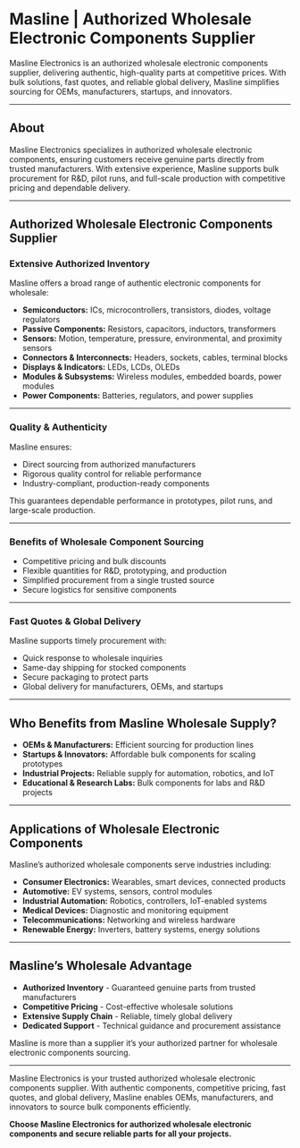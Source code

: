 # Masline | Authorized Wholesale Electronic Components Supplier

Masline Electronics is an authorized wholesale electronic components supplier, delivering authentic, high-quality parts at competitive prices. With bulk solutions, fast quotes, and reliable global delivery, Masline simplifies sourcing for OEMs, manufacturers, startups, and innovators.

---

## About

Masline Electronics specializes in authorized wholesale electronic components, ensuring customers receive genuine parts directly from trusted manufacturers. With extensive experience, Masline supports bulk procurement for R&D, pilot runs, and full-scale production with competitive pricing and dependable delivery.

---

## Authorized Wholesale Electronic Components Supplier

### Extensive Authorized Inventory

Masline offers a broad range of authentic electronic components for wholesale:

- **Semiconductors:** ICs, microcontrollers, transistors, diodes, voltage regulators  
- **Passive Components:** Resistors, capacitors, inductors, transformers  
- **Sensors:** Motion, temperature, pressure, environmental, and proximity sensors  
- **Connectors & Interconnects:** Headers, sockets, cables, terminal blocks  
- **Displays & Indicators:** LEDs, LCDs, OLEDs  
- **Modules & Subsystems:** Wireless modules, embedded boards, power modules  
- **Power Components:** Batteries, regulators, and power supplies  

---

### Quality & Authenticity

Masline ensures:  

- Direct sourcing from authorized manufacturers  
- Rigorous quality control for reliable performance  
- Industry-compliant, production-ready components  

This guarantees dependable performance in prototypes, pilot runs, and large-scale production.

---

### Benefits of Wholesale Component Sourcing

- Competitive pricing and bulk discounts  
- Flexible quantities for R&D, prototyping, and production  
- Simplified procurement from a single trusted source  
- Secure logistics for sensitive components  

---

### Fast Quotes & Global Delivery

Masline supports timely procurement with:  

- Quick response to wholesale inquiries  
- Same-day shipping for stocked components  
- Secure packaging to protect parts  
- Global delivery for manufacturers, OEMs, and startups  

---

## Who Benefits from Masline Wholesale Supply?

- **OEMs & Manufacturers:** Efficient sourcing for production lines  
- **Startups & Innovators:** Affordable bulk components for scaling prototypes  
- **Industrial Projects:** Reliable supply for automation, robotics, and IoT  
- **Educational & Research Labs:** Bulk components for labs and R&D projects  

---

## Applications of Wholesale Electronic Components

Masline’s authorized wholesale components serve industries including:  

- **Consumer Electronics:** Wearables, smart devices, connected products  
- **Automotive:** EV systems, sensors, control modules  
- **Industrial Automation:** Robotics, controllers, IoT-enabled systems  
- **Medical Devices:** Diagnostic and monitoring equipment  
- **Telecommunications:** Networking and wireless hardware  
- **Renewable Energy:** Inverters, battery systems, energy solutions  

---

## Masline’s Wholesale Advantage

- **Authorized Inventory** - Guaranteed genuine parts from trusted manufacturers  
- **Competitive Pricing** - Cost-effective wholesale solutions  
- **Extensive Supply Chain** - Reliable, timely global delivery  
- **Dedicated Support** - Technical guidance and procurement assistance  

Masline is more than a supplier it’s your authorized partner for wholesale electronic components sourcing.

---

Masline Electronics is your trusted authorized wholesale electronic components supplier. With authentic components, competitive pricing, fast quotes, and global delivery, Masline enables OEMs, manufacturers, and innovators to source bulk components efficiently.  

**Choose Masline Electronics for authorized wholesale electronic components and secure reliable parts for all your projects.**
